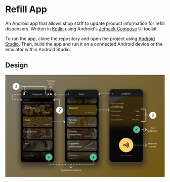 # Refill App

An Android app that allows shop staff to update product information for refill dispensers. Written in [Kotlin](https://kotlinlang.org/) using Android's [Jetpack Compose](https://developer.android.com/jetpack/compose) UI toolkit.

To run the app, clone the repository and open the project using [Android Studio](https://developer.android.com/studio). Then, build the app and run it on a connected Android device or the emulator within Android Studio.

## Design

![Design](screenshots/design.png)
